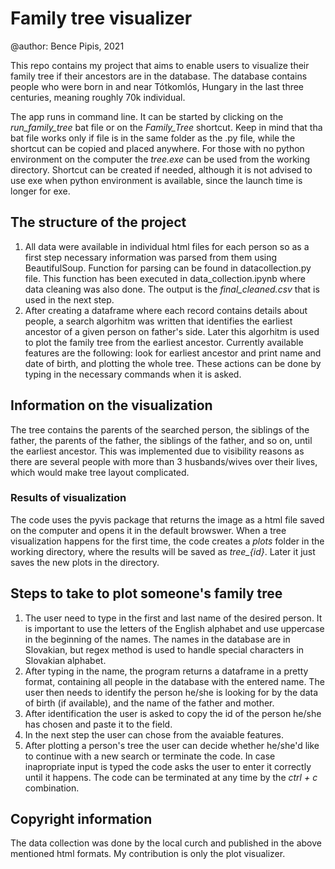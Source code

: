 # Family tree visualizer

@author: Bence Pipis, 2021

This repo contains my project that aims to enable users to visualize their family tree if their ancestors are in the database. The database contains people who were born in and near Tótkomlós, Hungary in the last three centuries, meaning roughly 70k individual. 

The app runs in command line. It can be started by clicking on the *run_family_tree* bat file or on the *Family_Tree* shortcut. Keep in mind that tha bat file works only if file is in the same folder as the .py file, while the shortcut can be copied and placed anywhere. For those with no python environment on the computer the *tree.exe* can be used from the working directory. Shortcut can be created if needed, although it is not advised to use exe when python environment is available, since the launch time is longer for exe.

## The structure of the project
1. All data were available in individual html files for each person so as a first step necessary information was parsed from them using BeautifulSoup. Function for parsing can be found in datacollection.py file. This function has been executed in data_collection.ipynb where data cleaning was also done. The output is the *final_cleaned.csv* that is used in the next step.
2. After creating a dataframe where each record contains details about people, a search algorhitm was written that identifies the earliest ancestor of a given person on father's side. Later this algorhitm is used to plot the family tree from the earliest ancestor. Currently available features are the following: look for earliest ancestor and print name and date of birth, and plotting the whole tree. These actions can be done by typing in the necessary commands when it is asked.

## Information on the visualization
The tree contains the parents of the searched person, the siblings of the father, the parents of the father, the siblings of the father, and so on, until the earliest ancestor. This was implemented due to visibility reasons as there are several people with more than 3 husbands/wives over their lives, which would make tree layout complicated. 
### Results of visualization
The code uses the pyvis package that returns the image as a html file saved on the computer and opens it in the default browswer. When a tree visualization happens for the first time, the code creates a *plots* folder in the working directory, where the results will be saved as *tree_{id}*. Later it just saves the new plots in the directory.

## Steps to take to plot someone's family tree
1. The user need to type in the first and last name of the desired person. It is important to use the letters of the English alphabet and use uppercase in the beginning of the names. The names in the database are in Slovakian, but regex method is used to handle special characters in Slovakian alphabet.
2. After typing in the name, the program returns a dataframe in a pretty format, containing all people in the database with the entered name. The user then needs to identify the person he/she is looking for by the data of birth (if available), and the name of the father and mother.
3. After identification the user is asked to copy the id of the person he/she has chosen and paste it to the field.
4. In the next step the user can chose from the avaiable features.
5. After plotting a person's tree the user can decide whether he/she'd like to continue with a new search or terminate the code.
In case inapropriate input is typed the code asks the user to enter it correctly until it happens. The code can be terminated at any time by the *ctrl + c* combination.

## Copyright information
The data collection was done by the local curch and published in the above mentioned html formats. My contribution is only the plot visualizer.

